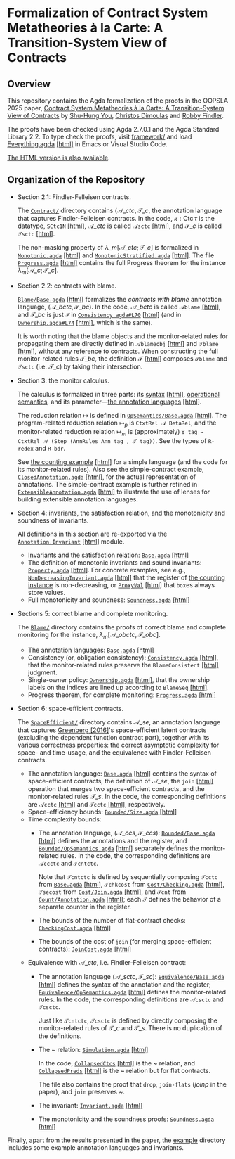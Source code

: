 Formalization of Contract System Metatheories à la Carte: A Transition-System View of Contracts
=====
## Overview

This repository contains the Agda formalization of the proofs in the OOPSLA 2025
paper, [Contract System Metatheories à la Carte: A Transition-System View of Contracts](https://doi.org/10.1145/3764861)
by [Shu-Hung You](https://github.com/shhyou), [Christos Dimoulas](https://users.cs.northwestern.edu/~chrdimo/) and [Robby Findler](https://users.cs.northwestern.edu/~robby/).

The proofs have been checked using Agda 2.7.0.1 and the Agda Standard Library 2.2.
To type check the proofs, visit [framework/](framework/) and load [Everything.agda](framework/Everything.agda) [[html]](https://shhyou.github.io/monitor-calculus/html/oopsla25-formalization/Everything.html) in Emacs or Visual Studio Code.

[The HTML version is also available](https://shhyou.github.io/monitor-calculus/html/oopsla25-formalization/Everything.html).

## Organization of the Repository

- Section 2.1: Findler-Felleisen contracts.

  The [`Contract/`](framework/Contract/) directory contains $(\mathscr{A}\_\mathit{ctc},\mathscr{T}\_c$, the annotation language
  that captures Findler-Felleisen contracts.
  In the code, $\kappa : \mathsf{Ctc}\,\tau$ is the datatype, `SCtc1N` [[html]](https://shhyou.github.io/monitor-calculus/html/oopsla25-formalization/Contract.Base.html#1139),
  $\mathscr{A}\_\mathit{ctc}$ is called `𝒜sctc` [[html]](https://shhyou.github.io/monitor-calculus/html/oopsla25-formalization/Contract.Base.html#4909),
  and $\mathscr{T}\_c$ is called `𝒯sctc` [[html]](https://shhyou.github.io/monitor-calculus/html/oopsla25-formalization/Contract.Base.html#5742).

  The non-masking property of $\lambda\_m[\mathscr{A}\_\mathit{ctc};\mathscr{T}\_c]$ is formalized in [`Monotonic.agda`](framework/Contract/Monotonic.agda) [[html]](https://shhyou.github.io/monitor-calculus/html/oopsla25-formalization/Contract.Monotonic.html) and [`MonotonicStratified.agda`](framework/Contract/MonotonicStratified.agda) [[html]](https://shhyou.github.io/monitor-calculus/html/oopsla25-formalization/Contract.MonotonicStratified.html).
  The file [`Progress.agda`](framework/Contract/Progress.agda#L251) [[html]](https://shhyou.github.io/monitor-calculus/html/oopsla25-formalization/Contract.Progress.html#9328) contains the full Progress theorem for the instance $\lambda_m[\mathscr{A}\_c;\mathscr{T}\_c]$.

- Section 2.2: contracts with blame.

  [`Blame/Base.agda`](framework/Blame/Base.agda) [[html]](https://shhyou.github.io/monitor-calculus/html/oopsla25-formalization/Blame.Base.html) formalizes the _contracts with blame_ annotation language, $(\mathscr{A}\_\mathit{bctc},\mathscr{T}\_\mathit{bc})$. In the code, $\mathscr{A}\_\mathit{bctc}$ is called  `𝒜blame` [[html]](https://shhyou.github.io/monitor-calculus/html/oopsla25-formalization/Blame.Base.html#1993),
  and $\mathscr{T}\_\mathit{bc}$ is just `𝒯` in [`Consistency.agda#L70`](framework/Blame/Consistency.agda#L70) [[html]](https://shhyou.github.io/monitor-calculus/html/oopsla25-formalization/Blame.Consistency.html#2070) (and in [`Ownership.agda#L74`](framework/Blame/Ownership.agda#L74) [[html]](https://shhyou.github.io/monitor-calculus/html/oopsla25-formalization/Blame.Ownership.html#2285), which is the same).

  It is worth noting that the blame objects and the monitor-related rules for propagating them are directly defined in `𝒜blameobj` [[html]](https://shhyou.github.io/monitor-calculus/html/oopsla25-formalization/Blame.Base.html#1488) and `𝒯blame` [[html]](https://shhyou.github.io/monitor-calculus/html/oopsla25-formalization/Blame.Base.html#3566), without any reference to contracts.
  When constructing the full monitor-related rules $\mathscr{T}\_\mathit{bc}$, the definition $\mathscr{T}$ [[html]](https://shhyou.github.io/monitor-calculus/html/oopsla25-formalization/Blame.Ownership.html#2285) composes `𝒯blame` and `𝒯sctc` (i.e. $\mathscr{T}\_c$) by taking their intersection.

- Section 3: the monitor calculus.

  The calculus is formalized in three parts: its [syntax](framework/Syntax/) [[html]](https://shhyou.github.io/monitor-calculus/html/oopsla25-formalization/Syntax.Term.html#1009), [operational semantics](framework/OpSemantics/), and its parameter—[the annotation languages](framework/Annotation/Language.agda#L34) [[html]](https://shhyou.github.io/monitor-calculus/html/oopsla25-formalization/Annotation.Language.html#838).

  The reduction relation $\longmapsto$ is defined in [`OpSemantics/Base.agda`](framework/OpSemantics/Base.agda#L46) [[html]](https://shhyou.github.io/monitor-calculus/html/oopsla25-formalization/OpSemantics.Base.html#1293).
  The program-related reduction relation $\longmapsto_p$ is `CtxtRel 𝒜 BetaRel`, and
  the monitor-related reduction relation $\longmapsto_m$ is (approximately) `∀ tag → CtxtRel 𝒜 (Step (AnnRules Ann tag , 𝒯 tag))`. See the types of `R-redex` and `R-bdr`.

  See [the counting example](framework/Example/Count/Annotation.agda) [[html]](https://shhyou.github.io/monitor-calculus/html/oopsla25-formalization/Example.Count.Annotation.html) for a simple language (and the code for its monitor-related rules). Also see the simple-contract example, [`ClosedAnnotation.agda`](framework/Example/SimpleContract/ClosedAnnotation.agda#L132) [[html]](https://shhyou.github.io/monitor-calculus/html/oopsla25-formalization/Example.SimpleContract.ClosedAnnotation.html#3660), for the actual representation of annotations. The simple-contract example is further refined in [`ExtensibleAnnotation.agda`](framework/Example/SimpleContract/ExtensibleAnnotation.agda#L139) [[html]](https://shhyou.github.io/monitor-calculus/html/oopsla25-formalization/Example.SimpleContract.ExtensibleAnnotation.html#3783) to illustrate the use of lenses for building extensible annotation languages.

- Section 4: invariants, the satisfaction relation, and the monotonicity and soundness of invariants.

  All definitions in this section are re-exported via the [`Annotation.Invariant`](framework/Annotation/Invariant.agda) [[html]](https://shhyou.github.io/monitor-calculus/html/oopsla25-formalization/Annotation.Invariant.html) module.

  * Invariants and the satisfaction relation: [`Base.agda`](framework/Annotation/Invariant/Base.agda) [[html]](https://shhyou.github.io/monitor-calculus/html/oopsla25-formalization/Annotation.Invariant.Base.html)
  * The definition of monotonic invariants and sound invariants: [`Property.agda`](framework/Annotation/Invariant/Property.agda#L75) [[html]](https://shhyou.github.io/monitor-calculus/html/oopsla25-formalization/Annotation.Invariant.Property.html#2394). For concrete examples, see e.g., [`NonDecreasingInvariant.agda`](framework/Example/Count/NonDecreasingInvariant.agda) [[html]](https://shhyou.github.io/monitor-calculus/html/oopsla25-formalization/Example.Count.NonDecreasingInvariant.html) that the register of [the counting instance](framework/Example/Count/Annotation.agda) is non-decreasing, or [`ProxyVal`](framework/Example/ProxyVal/Invariant.agda) [[html]](https://shhyou.github.io/monitor-calculus/html/oopsla25-formalization/Example.ProxyVal.Invariant.html) that `box`es always store values.
  * Full monotonicity and soundness: [`Soundness.agda`](framework/Annotation/Soundness.agda#L346) [[html]](https://shhyou.github.io/monitor-calculus/html/oopsla25-formalization/Annotation.Soundness.html#14633)

- Sections 5: correct blame and complete monitoring.

  The [`Blame/`](framework/Blame/) directory contains the proofs of correct blame and complete monitoring for the instance, $\lambda_m[\mathscr{A}\_\mathit{obctc},\mathscr{T}\_\mathit{obc}]$.

  * The annotation languages: [`Base.agda`](framework/Blame/Base.agda) [[html]](https://shhyou.github.io/monitor-calculus/html/oopsla25-formalization/Blame.Base.html)
  * Consistency (or, obligation consistency): [`Consistency.agda`](framework/Blame/Consistency.agda#L187) [[html]](https://shhyou.github.io/monitor-calculus/html/oopsla25-formalization/Blame.Consistency.html#6576),
    that the monitor-related rules preserve the `BlameConsistent` [[html]](https://shhyou.github.io/monitor-calculus/html/oopsla25-formalization/Blame.Consistency.html#2203) judgment.
  * Single-owner policy: [`Ownership.agda`](framework/Blame/Ownership.agda#L101) [[html]](https://shhyou.github.io/monitor-calculus/html/oopsla25-formalization/Blame.Ownership.html#3132),
    that the ownership labels on the indices are lined up
    according to `BlameSeq` [[html]](https://shhyou.github.io/monitor-calculus/html/oopsla25-formalization/Blame.Ownership.html#2445).
  * Progress theorem, for complete monitoring: [`Progress.agda`](framework/Blame/Progress.agda#L298) [[html]](https://shhyou.github.io/monitor-calculus/html/oopsla25-formalization/Blame.Progress.html#11726)

- Section 6: space-efficient contracts.

  The [`SpaceEfficient/`](framework/SpaceEfficient/) directory contains $\mathscr{A}\_\mathit{se}$, an annotation language that captures [Greenberg [2016]](https://doi.org/10.1007/978-3-030-14805-8_1)'s space-efficient latent contracts (excluding the dependent function contract part),
    together with its various correctness properties: the correct asymptotic complexity for space- and time-usage, and the equivalence with Findler-Felleisen contracts.

  * The annotation language: [`Base.agda`](framework/SpaceEfficient/Base.agda) [[html]](https://shhyou.github.io/monitor-calculus/html/oopsla25-formalization/SpaceEfficient.Base.html) contains the syntax of space-efficient contracts, the definition of $\mathscr{A}\_\mathit{se}$, the `join` [[html]](https://shhyou.github.io/monitor-calculus/html/oopsla25-formalization/SpaceEfficient.Base.html#6025) operation that merges two space-efficient contracts, and the monitor-related rules $\mathscr{T}\_\mathit{s}$. In the code, the corresponding definitions are `𝒜cctc` [[html]](https://shhyou.github.io/monitor-calculus/html/oopsla25-formalization/SpaceEfficient.Base.html#4263) and `𝒯cctc` [[html]](https://shhyou.github.io/monitor-calculus/html/oopsla25-formalization/SpaceEfficient.Base.html#6869), respectively.
  * Space-efficiency bounds: [`Bounded/Size.agda`](framework/SpaceEfficient/Bounded/Size.agda) [[html]](https://shhyou.github.io/monitor-calculus/html/oopsla25-formalization/SpaceEfficient.Bounded.Size.html)
  * Time complexity bounds:
    + The annotation language, $(\mathscr{A}\_\mathit{ccs},\mathscr{T}\_\mathit{ccs})$: [`Bounded/Base.agda`](framework/SpaceEfficient/Bounded/Base.agda) [[html]](https://shhyou.github.io/monitor-calculus/html/oopsla25-formalization/SpaceEfficient.Bounded.Base.html) defines the annotations and the register,
      and [`Bounded/OpSemantics.agda`](framework/SpaceEfficient/Bounded/OpSemantics.agda#L47) [[html]](https://shhyou.github.io/monitor-calculus/html/oopsla25-formalization/SpaceEfficient.Bounded.OpSemantics.html#1442) separately defines the monitor-related rules. In the code, the corresponding definitions are `𝒜ccctc` and `𝒯cntctc`.

      Note that `𝒯cntctc` is defined by sequentially composing `𝒯cctc` from [`Base.agda`](framework/SpaceEfficient/Base.agda#L207) [[html]](https://shhyou.github.io/monitor-calculus/html/oopsla25-formalization/SpaceEfficient.Base.html#6869), `𝒯chkcost` from [`Cost/Checking.agda`](framework/SpaceEfficient/Cost/Checking.agda#L53) [[html]](https://shhyou.github.io/monitor-calculus/html/oopsla25-formalization/SpaceEfficient.Cost.Checking.html#1618), `𝒯secost` from [`Cost/Join.agda`](framework/SpaceEfficient/Cost/Join.agda#L53) [[html]](https://shhyou.github.io/monitor-calculus/html/oopsla25-formalization/SpaceEfficient.Cost.Join.html#1612), and `𝒯cnt` from [`Count/Annotation.agda`](framework/Example/Count/Annotation.agda#L33) [[html]](https://shhyou.github.io/monitor-calculus/html/oopsla25-formalization/Example.Count.Annotation.html#966); each `𝒯` defines the behavior of a separate counter in the register.
    + The bounds of the number of flat-contract checks: [`CheckingCost.agda`](framework/SpaceEfficient/Bounded/CheckingCost.agda) [[html]](https://shhyou.github.io/monitor-calculus/html/oopsla25-formalization/SpaceEfficient.Bounded.CheckingCost.html)
    + The bounds of the cost of `join` (for merging space-efficient contracts): [`JoinCost.agda`](framework/SpaceEfficient/Bounded/JoinCost.agda) [[html]](https://shhyou.github.io/monitor-calculus/html/oopsla25-formalization/SpaceEfficient.Bounded.JoinCost.html)
  * Equivalence with $\mathscr{A}\_\mathit{ctc}$, i.e. Findler-Felleisen contract:
    + The annotation language $(\mathscr{A}\_\mathit{sctc},\mathscr{T}\_\mathit{sc})$: [`Equivalence/Base.agda`](framework/SpaceEfficient/Equivalence/Base.agda) [[html]](https://shhyou.github.io/monitor-calculus/html/oopsla25-formalization/SpaceEfficient.Equivalence.Base.html) defines the syntax of the annotation and the register; [`Equivalence/OpSemantics.agda`](framework/SpaceEfficient/Equivalence/OpSemantics.agda#L41) [[html]](https://shhyou.github.io/monitor-calculus/html/oopsla25-formalization/SpaceEfficient.Equivalence.OpSemantics.html#1147) defines the monitor-related rules.
      In the code, the corresponding definitions are `𝒜csctc` and `𝒯csctc`.

      Just like `𝒯cntctc`, `𝒯csctc` is defined by directly composing the monitor-related rules of $\mathscr{T}\_c$ and $\mathscr{T}\_s$. There is no duplication of the definitions.
    + The ~ relation: [`Simulation.agda`](framework/SpaceEfficient/Equivalence/Simulation.agda) [[html]](https://shhyou.github.io/monitor-calculus/html/oopsla25-formalization/SpaceEfficient.Equivalence.Simulation.html)

      In the code, [`CollapsedCtcs`](framework/SpaceEfficient/Equivalence/Simulation.agda#L191) [[html]](https://shhyou.github.io/monitor-calculus/html/oopsla25-formalization/SpaceEfficient.Equivalence.Simulation.html#7836) is the ~ relation, and [`CollapsedPreds`](framework/SpaceEfficient/Equivalence/Simulation.agda#L71) [[html]](https://shhyou.github.io/monitor-calculus/html/oopsla25-formalization/SpaceEfficient.Equivalence.Simulation.html#2528) is the ~ relation but for flat contracts.

      The file also contains the proof that `drop`, `join-flats` ($\mathit{joinp}$ in the paper), and `join` preserves ~.
    + The invariant: [`Invariant.agda`](framework/SpaceEfficient/Equivalence/Invariant.agda#L180) [[html]](https://shhyou.github.io/monitor-calculus/html/oopsla25-formalization/SpaceEfficient.Equivalence.Invariant.html#8082)
    + The monotonicity and the soundness proofs: [`Soundness.agda`](framework/SpaceEfficient/Equivalence/Soundness.agda) [[html]](https://shhyou.github.io/monitor-calculus/html/oopsla25-formalization/SpaceEfficient.Equivalence.Soundness.html)

Finally, apart from the results presented in the paper, the [example](framework/Example/) directory includes some example annotation languages and invariants.
